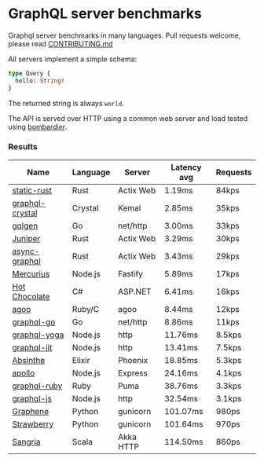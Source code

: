 <!-- README.md is generated from README.ecr, do not edit -->

# GraphQL server benchmarks

Graphql server benchmarks in many languages. Pull requests welcome, please read [CONTRIBUTING.md](CONTRIBUTING.md)

All servers implement a simple schema:

```graphql
type Query {
  hello: String!
}
```

The returned string is always `world`.

The API is served over HTTP using a common web server and load tested using [bombardier](https://github.com/codesenberg/bombardier).

### Results

| Name                          | Language      | Server          | Latency avg      | Requests      |
| ----------------------------  | ------------- | --------------- | ---------------- | ------------- |
| [static-rust](https://actix.rs/) | Rust | Actix Web | 1.19ms | 84kps |
| [graphql-crystal](https://github.com/graphql-crystal/graphql) | Crystal | Kemal | 2.85ms | 35kps |
| [gqlgen](https://github.com/99designs/gqlgen) | Go | net/http | 3.00ms | 33kps |
| [Juniper](https://github.com/graphql-rust/juniper) | Rust | Actix Web | 3.29ms | 30kps |
| [async-graphql](https://github.com/async-graphql/async-graphql) | Rust | Actix Web | 3.43ms | 29kps |
| [Mercurius](https://github.com/mercurius-js/mercurius) | Node.js | Fastify | 5.89ms | 17kps |
| [Hot Chocolate](https://github.com/ChilliCream/hotchocolate) | C# | ASP.NET | 6.41ms | 16kps |
| [agoo](https://github.com/ohler55/agoo) | Ruby/C | agoo | 8.44ms | 12kps |
| [graphql-go](https://github.com/graphql-go/graphql) | Go | net/http | 8.86ms | 11kps |
| [graphql-yoga](https://github.com/dotansimha/graphql-yoga) | Node.js | http | 11.76ms | 8.5kps |
| [graphql-jit](https://github.com/zalando-incubator/graphql-jit) | Node.js | http | 13.41ms | 7.5kps |
| [Absinthe](https://github.com/absinthe-graphql/absinthe) | Elixir | Phoenix | 18.85ms | 5.3kps |
| [apollo](https://github.com/apollographql/apollo-server) | Node.js | Express | 24.16ms | 4.1kps |
| [graphql-ruby](https://github.com/rmosolgo/graphql-ruby) | Ruby | Puma | 38.76ms | 3.3kps |
| [graphql-js](https://github.com/graphql/graphql-js) | Node.js | http | 32.54ms | 3.1kps |
| [Graphene](https://github.com/graphql-python/graphene) | Python | gunicorn | 101.07ms | 980ps |
| [Strawberry](https://github.com/strawberry-graphql/strawberry) | Python | gunicorn | 101.64ms | 970ps |
| [Sangria](https://github.com/sangria-graphql/sangria) | Scala | Akka HTTP | 114.50ms | 860ps |
